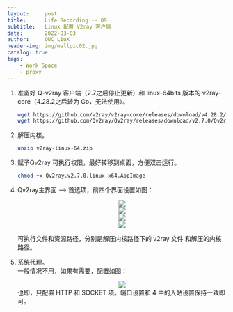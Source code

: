 ```yaml
---
layout:     post
title:      Life Recording -- 09 
subtitle:   Linux 配置 V2ray 客户端     
date:       2022-03-03
author:     OUC_LiuX
header-img: img/wallpic02.jpg
catalog: true
tags:
    - Work Space     
    - proxy 
---
```


1. 准备好 Q-v2ray 客户端（2.7之后停止更新）和 linux-64bits 版本的 v2ray-core（4.28.2之后转为 Go，无法使用）。       
   ```bash
   wget https://github.com/v2ray/v2ray-core/releases/download/v4.28.2/v2ray-linux-64.zip          
   wget https://github.com/Qv2ray/Qv2ray/releases/download/v2.7.0/Qv2ray.v2.7.0.linux-x64.AppImage          
   ``` 

2. 解压内核。         
   ```bash      
   unzip v2ray-linux-64.zip
   ```       

3. 赋予Qv2ray 可执行权限，最好转移到桌面，方便双击运行。      
   ```bash     
   chmod +x Qv2ray.v2.7.0.linux-x64.AppImage        
   ```       

4. Qv2ray主界面 --> 首选项，前四个界面设置如图：       
   <div align=center><img src="https://raw.githubusercontent.com/OUCliuxiang/OUCliuxiang.github.io/master/img/life/v2ray01.png"></div>      
   <div align=center><img src="https://raw.githubusercontent.com/OUCliuxiang/OUCliuxiang.github.io/master/img/life/v2ray02.png"></div>      
   <div align=center><img src="https://raw.githubusercontent.com/OUCliuxiang/OUCliuxiang.github.io/master/img/life/v2ray03.png"></div>      
   <div align=center><img src="https://raw.githubusercontent.com/OUCliuxiang/OUCliuxiang.github.io/master/img/life/v2ray04.png"></div>      

   可执行文件和资源路径，分别是解压内核路径下的 v2ray 文件 和解压的内核路径。     

5. 系统代理。      
   一般情况不用，如果有需要，配置如图：        
   <div align=center><img src="https://raw.githubusercontent.com/OUCliuxiang/OUCliuxiang.github.io/master/img/life/proxy02.png"></div>      
   也即，只配置 HTTP 和 SOCKET 项。端口设置和 4 中的入站设置保持一致即可。    